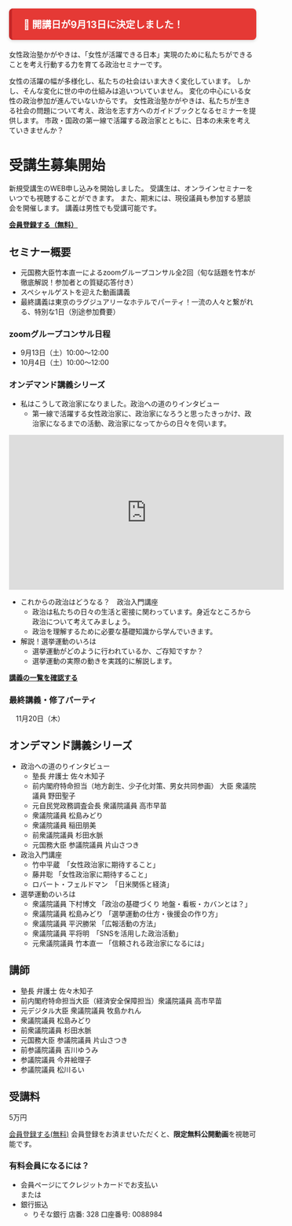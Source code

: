<p style=" color: white; background-color: #e53935; border-left: 6px solid #c62828; font-weight: bold; font-size: 1.4em; padding: 0.9em 1.2em; border-radius: 8px; box-shadow: 0 2px 6px rgba(0, 0, 0, 0.15);"> 📢 開講日が9月13日に決定しました！</p>


女性政治塾かがやきは、「女性が活躍できる日本」実現のために私たちができることを考え行動する力を育てる政治セミナーです。

女性の活躍の幅が多様化し、私たちの社会はいま大きく変化しています。
しかし、そんな変化に世の中の仕組みは追いついていません。
変化の中心にいる女性の政治参加が進んでいないからです。
女性政治塾かがやきは、私たちが生きる社会の問題について考え、政治を志す方へのガイドブックとなるセミナーを提供します。
市政・国政の第一線で活躍する政治家とともに、日本の未来を考えていきませんか？

# 受講生募集開始
新規受講生のWEB申し込みを開始しました。
受講生は、オンラインセミナーをいつでも視聴することができます。
また、期末には、現役議員も参加する懇談会を開催します。
講義は男性でも受講可能です。

**[会員登録する（無料）](https://members.kagayaki-juku.jp/signup)**

## セミナー概要
<ul>
  <li class="star_list"> 元国務大臣竹本直一によるzoomグループコンサル全2回（旬な話題を竹本が徹底解説！参加者との質疑応答付き）</li>
  <li class="star_list"> スペシャルゲストを迎えた動画講義</li>
  <li class="star_list">最終講義は東京のラグジュアリーなホテルでパーティ！一流の人々と繋がれる、特別な1日（別途参加費要）</li>
</ul>

### zoomグループコンサル日程
- 9月13日（土）10:00〜12:00
- 10月4日（土）10:00〜12:00

### オンデマンド講義シリーズ
- 私はこうして政治家になりました。政治への道のりインタビュー
  - 第一線で活躍する女性政治家に、政治家になろうと思ったきっかけ、政治家になるまでの活動、政治家になってからの日々を伺います。

<iframe width="560" height="315" src="https://www.youtube.com/embed/oy8NuBWAye8" title="YouTube video player" frameborder="0" allow="accelerometer; autoplay; clipboard-write; encrypted-media; gyroscope; picture-in-picture" allowfullscreen></iframe>

- これからの政治はどうなる？　政治入門講座
  - 政治は私たちの日々の生活と密接に関わっています。身近なところから政治について考えてみましょう。
  - 政治を理解するために必要な基礎知識から学んでいきます。
- 解説！選挙運動のいろは
  - 選挙運動がどのように行われているか、ご存知ですか？
  - 選挙運動の実際の動きを実践的に解説します。

**[講義の一覧を確認する](https://members.kagayaki-juku.jp/videos/)**

### 最終講義・修了パーティ
　11月20日（木）

## オンデマンド講義シリーズ
- 政治への道のりインタビュー
  - 塾長 弁護士 佐々木知子
  - 前内閣府特命担当（地方創生、少子化対策、男女共同参画） 大臣 衆議院議員 野田聖子
  - 元自民党政務調査会長 衆議院議員 高市早苗
  - 衆議院議員 松島みどり
  - 衆議院議員 稲田朋美
  - 前衆議院議員 杉田水脈
  - 元国務大臣 参議院議員 片山さつき
- 政治入門講座
  - 竹中平蔵　「女性政治家に期待すること」
  - 藤井聡 「女性政治家に期待すること」
  - ロバート・フェルドマン　「日米関係と経済」
- 選挙運動のいろは
  - 衆議院議員 下村博文 「政治の基礎づくり 地盤・看板・カバンとは？」
  - 衆議院議員 松島みどり 「選挙運動の仕方・後援会の作り方」
  - 衆議院議員 平沢勝栄 「広報活動の方法」
  - 衆議院議員 平将明　「SNSを活用した政治活動」
  - 元衆議院議員 竹本直一 「信頼される政治家になるには」

## 講師
- 塾長 弁護士 佐々木知子
- 前内閣府特命担当大臣（経済安全保障担当）衆議院議員 高市早苗
- 元デジタル大臣 衆議院議員 牧島かれん
- 衆議院議員 松島みどり
- 前衆議院議員 杉田水脈
- 元国務大臣 参議院議員 片山さつき
- 前参議院議員 吉川ゆうみ
- 参議院議員 今井絵理子
- 参議院議員 松川るい

## 受講料
5万円

[会員登録する(無料)](https://members.kagayaki-juku.jp/signup)
会員登録をお済ませいただくと、**限定無料公開動画**を視聴可能です。

### 有料会員になるには？
- 会員ページにてクレジットカードでお支払い  
または
- 銀行振込
  - りそな銀行 店番: 328 口座番号: 0088984
